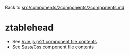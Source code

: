 Back to [src/components/zcomponents/zcomponents.md](../zcomponents.md)

# ztablehead

 - See [Vue.js (v2) component file contents](./ztablehead.vue)
 - See [Sass/Css component file contents](./ztablehead.scss)
